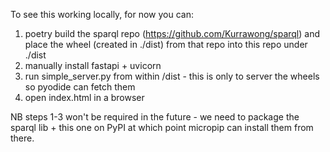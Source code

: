 To see this working locally, for now you can:

1. poetry build the sparql repo (https://github.com/Kurrawong/sparql) and place the wheel (created in ./dist) from that repo into this repo under ./dist
2. manually install fastapi + uvicorn
3. run simple_server.py from within /dist - this is only to server the wheels so pyodide can fetch them
4. open index.html in a browser

NB steps 1-3 won't be required in the future - we need to package the sparql lib + this one on PyPI at which point micropip can install them from there.
